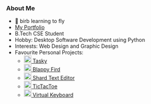 ### About Me
- 🐤 birb learning to fly
- [My Portfolio](https://abhik002.github.io/)
- B.Tech CSE Student
- Hobby: Desktop Software Development using Python
- Interests: Web Design and Graphic Design
- Favourite Personal Projects:
  - <a href='https://github.com/AbhiK002/Tasky#readme'> <image src='https://user-images.githubusercontent.com/68178267/210785831-2c94a984-9eb5-40ed-901a-e0425d964216.png' height=20> Tasky </a>
  - <a href='https://github.com/AbhiK002/blappy-fird#readme'> <image src='https://user-images.githubusercontent.com/68178267/236674506-59f01fa5-6f53-4667-936b-3f5cbad0499e.png' height=20> Blappy Fird </a>
  - <a href='https://github.com/AbhiK002/shard-editor#readme'> <image src='https://user-images.githubusercontent.com/68178267/217315894-94b674ba-8860-4461-96ec-53727bb57ff0.svg' height=20> Shard Text Editor </a>
  - <a href='https://github.com/AbhiK002/tic-tac-toe#readme'> <image src='https://user-images.githubusercontent.com/68178267/210786812-2c12d963-d42c-4de0-a8db-3c216ce1b9ff.png' height=20> TicTacToe </a>
  - <a href='https://github.com/AbhiK002/virtual-keyboard#readme'> <image src='https://user-images.githubusercontent.com/68178267/210786769-10065a00-6445-47e4-9663-c1161330d523.png' height=20> Virtual Keyboard </a>
